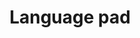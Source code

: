 ---
title: "Language pad"
type: "toolbox"
layout: "single"
js_include: ["main", "toolbox-language-pad-v1"]
css_include: ["main", "toolbox-language-pad-v1"]
---